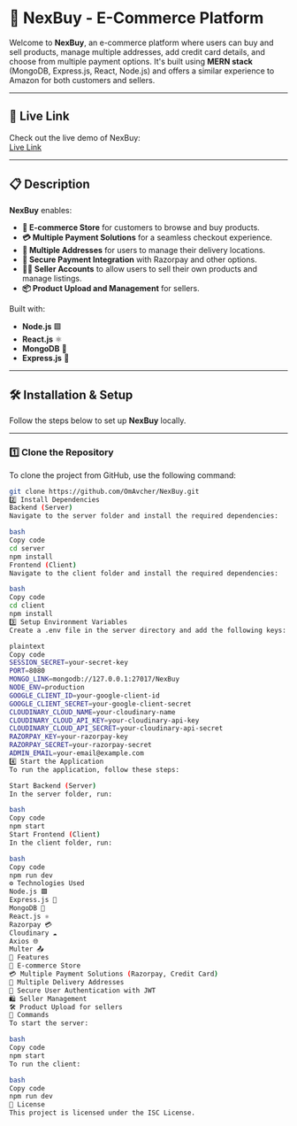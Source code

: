 # 🌟 NexBuy - E-Commerce Platform  

Welcome to **NexBuy**, an e-commerce platform where users can buy and sell products, manage multiple addresses, add credit card details, and choose from multiple payment options. It's built using **MERN stack** (MongoDB, Express.js, React, Node.js) and offers a similar experience to Amazon for both customers and sellers.  

---

## 🚀 Live Link  
Check out the live demo of NexBuy:  
[Live Link](https://nex-9tyw9uu45-om-avchers-projects.vercel.app/)

---

## 📋 Description  

**NexBuy** enables:  
- **🛒 E-commerce Store** for customers to browse and buy products.  
- **💳 Multiple Payment Solutions** for a seamless checkout experience.  
- **📍 Multiple Addresses** for users to manage their delivery locations.  
- **🔐 Secure Payment Integration** with Razorpay and other options.  
- **👩‍💼 Seller Accounts** to allow users to sell their own products and manage listings.  
- **📦 Product Upload and Management** for sellers.  

Built with:  
- **Node.js** 🟩  
- **React.js** ⚛️  
- **MongoDB** 🍃  
- **Express.js** 🚂  

---

## 🛠️ Installation & Setup  

Follow the steps below to set up **NexBuy** locally.  

---

### 1️⃣ Clone the Repository  

To clone the project from GitHub, use the following command:

```bash
git clone https://github.com/OmAvcher/NexBuy.git
2️⃣ Install Dependencies
Backend (Server)
Navigate to the server folder and install the required dependencies:

bash
Copy code
cd server
npm install
Frontend (Client)
Navigate to the client folder and install the required dependencies:

bash
Copy code
cd client
npm install
3️⃣ Setup Environment Variables
Create a .env file in the server directory and add the following keys:

plaintext
Copy code
SESSION_SECRET=your-secret-key
PORT=8080
MONGO_LINK=mongodb://127.0.0.1:27017/NexBuy
NODE_ENV=production
GOOGLE_CLIENT_ID=your-google-client-id
GOOGLE_CLIENT_SECRET=your-google-client-secret
CLOUDINARY_CLOUD_NAME=your-cloudinary-name
CLOUDINARY_CLOUD_API_KEY=your-cloudinary-api-key
CLOUDINARY_CLOUD_API_SECRET=your-cloudinary-api-secret
RAZORPAY_KEY=your-razorpay-key
RAZORPAY_SECRET=your-razorpay-secret
ADMIN_EMAIL=your-email@example.com
4️⃣ Start the Application
To run the application, follow these steps:

Start Backend (Server)
In the server folder, run:

bash
Copy code
npm start
Start Frontend (Client)
In the client folder, run:

bash
Copy code
npm run dev
⚙️ Technologies Used
Node.js 🟩
Express.js 🚂
MongoDB 🍃
React.js ⚛️
Razorpay 💳
Cloudinary ☁️
Axios 🌐
Multer 📤
📝 Features
🛒 E-commerce Store
💳 Multiple Payment Solutions (Razorpay, Credit Card)
📍 Multiple Delivery Addresses
🔐 Secure User Authentication with JWT
🛍️ Seller Management
🛠️ Product Upload for sellers
🔧 Commands
To start the server:

bash
Copy code
npm start
To run the client:

bash
Copy code
npm run dev
📜 License
This project is licensed under the ISC License.
